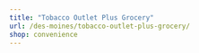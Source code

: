 ```yaml
---
title: "Tobacco Outlet Plus Grocery"
url: /des-moines/tobacco-outlet-plus-grocery/
shop: convenience
---
```

